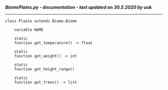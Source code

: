 ***BiomePlains.py - documentation - last updated on 30.5.2020 by uuk***
___

    class Plains extends Biome.Biome

        variable NAME

        static
        function get_temperature() -> float

        static
        function get_weight() -> int

        static
        function get_height_range()

        static
        function get_trees() -> list